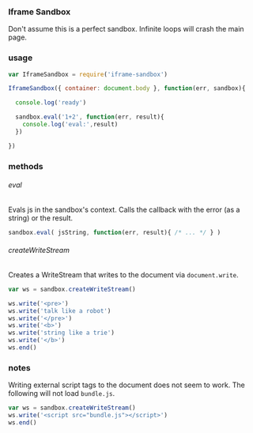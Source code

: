 ### Iframe Sandbox

Don't assume this is a perfect sandbox.
Infinite loops will crash the main page.

### usage

```js
var IframeSandbox = require('iframe-sandbox')

IframeSandbox({ container: document.body }, function(err, sandbox){

  console.log('ready')

  sandbox.eval('1+2', function(err, result){
    console.log('eval:',result)
  })

})
```

### methods

###### eval

Evals js in the sandbox's context.
Calls the callback with the error (as a string) or the result.

```js
sandbox.eval( jsString, function(err, result){ /* ... */ } )
```

###### createWriteStream

Creates a WriteStream that writes to the document via `document.write`.

```js
var ws = sandbox.createWriteStream()

ws.write('<pre>')
ws.write('talk like a robot')
ws.write('</pre>')
ws.write('<b>')
ws.write('string like a trie')
ws.write('</b>')
ws.end()
```

### notes

Writing external script tags to the document does not seem to work.
The following will not load `bundle.js`.
```js
var ws = sandbox.createWriteStream()
ws.write('<script src="bundle.js"></script>')
ws.end()
```
